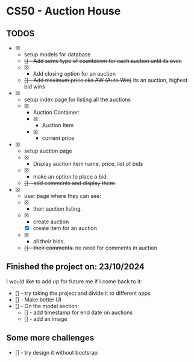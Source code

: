 # CS50 - Auction House

## TODOS

- [x] - setup models for database
  - ~~[] - Add some type of countdown for each auction until its over.~~
  - [x] - Add closing option for an auction
  - ~~[] - Add maximum price aka AW (Auto Win)~~ its an auction, highest bid wins

- [x] - setup index page for listing all the auctions
  - [x] - Auction Container:
    - [x] - Auction Item
    - [x] - current price

- [x] - setup auction page
  - [x] - Display auction item name, price, list of bids
  - [x] - make an option to place a bid.
  - ~~[] - add comments and display them.~~

- [x] - user page where they can see:
  - [x] - their auction listing.
  - [x] - create auction
    - [x] create item for an auction
  - [x] - all their bids.
  - ~~[] - their comments.~~ no need for comments in auction

## Finished the project on: 23/10/2024

I would like to add up for future me if I come back to it:

- [] - try taking the project and divide it to different apps
- [] - Make better UI
- [] - On the model section:
  - [] - add timestamp for end date on auctions
  - [] - add an image

## Some more challenges

- [] - try design it without bootsrap
